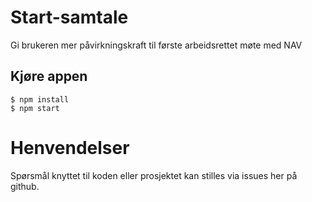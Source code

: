 # Start-samtale
Gi brukeren mer påvirkningskraft til første arbeidsrettet møte med NAV

## Kjøre appen

```console
$ npm install
$ npm start
```

# Henvendelser

Spørsmål knyttet til koden eller prosjektet kan stilles via issues her på github.
